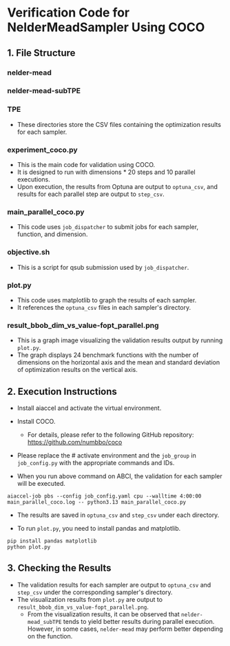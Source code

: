 # Verification Code for NelderMeadSampler Using COCO

## 1. File Structure

### nelder-mead
### nelder-mead-subTPE
### TPE

- These directories store the CSV files containing the optimization results for each sampler.

### experiment_coco.py

- This is the main code for validation using COCO.
- It is designed to run with dimensions * 20 steps and 10 parallel executions.
- Upon execution, the results from Optuna are output to `optuna_csv`, and results for each parallel step are output to `step_csv`.

### main_parallel_coco.py

- This code uses `job_dispatcher` to submit jobs for each sampler, function, and dimension.

### objective.sh

- This is a script for qsub submission used by `job_dispatcher`.

### plot.py

- This code uses matplotlib to graph the results of each sampler.
- It references the `optuna_csv` files in each sampler's directory.

### result_bbob_dim_vs_value-fopt_parallel.png

- This is a graph image visualizing the validation results output by running `plot.py`.
- The graph displays 24 benchmark functions with the number of dimensions on the horizontal axis and the mean and standard deviation of optimization results on the vertical axis.

## 2. Execution Instructions

- Install aiaccel and activate the virtual environment.

- Install COCO.
  - For details, please refer to the following GitHub repository:
    https://github.com/numbbo/coco

- Please replace the # activate environment and the `job_group` in `job_config.py` with the appropriate commands and IDs.
- When you run above command on ABCI, the validation for each sampler will be executed.

```
aiaccel-job pbs --config job_config.yaml cpu --walltime 4:00:00 main_parallel_coco.log -- python3.13 main_parallel_coco.py
```

- The results are saved in `optuna_csv` and `step_csv` under each directory.

- To run `plot.py`, you need to install pandas and matplotlib.

```
pip install pandas matplotlib
python plot.py
```

## 3. Checking the Results

- The validation results for each sampler are output to `optuna_csv` and `step_csv` under the corresponding sampler's directory.
- The visualization results from `plot.py` are output to `result_bbob_dim_vs_value-fopt_parallel.png`.
  - From the visualization results, it can be observed that `nelder-mead_subTPE` tends to yield better results during parallel execution. However, in some cases, `nelder-mead` may perform better depending on the function.
